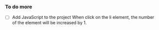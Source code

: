 ### To do more

- [ ] Add JavaScript to the project When click on the li element, the number of the element will be increased by 1.